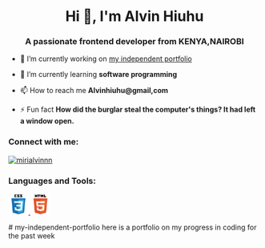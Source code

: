 <h1 align="center">Hi 👋, I'm Alvin Hiuhu</h1>
<h3 align="center">A passionate frontend developer from KENYA,NAIROBI</h3>

- 🔭 I’m currently working on [my independent portfolio](https://github.com/mirialvin/my-independent-portfolio.git)

- 🌱 I’m currently learning **software programming**

- 📫 How to reach me **Alvinhiuhu@gmail,com**

- ⚡ Fun fact **How did the burglar steal the computer's things? It had left a window open.**

<h3 align="left">Connect with me:</h3>
<p align="left">
<a href="https://instagram.com/mirialvinnn" target="blank"><img align="center" src="https://raw.githubusercontent.com/rahuldkjain/github-profile-readme-generator/master/src/images/icons/Social/instagram.svg" alt="mirialvinnn" height="30" width="40" /></a>
</p>

<h3 align="left">Languages and Tools:</h3>
<p align="left"> <a href="https://www.w3schools.com/css/" target="_blank"> <img src="https://raw.githubusercontent.com/devicons/devicon/master/icons/css3/css3-original-wordmark.svg" alt="css3" width="40" height="40"/> </a> <a href="https://www.w3.org/html/" target="_blank"> <img src="https://raw.githubusercontent.com/devicons/devicon/master/icons/html5/html5-original-wordmark.svg" alt="html5" width="40" height="40"/> </a> </p># my-independent-portfolio
here is a portfolio on my progress in coding for the past week
